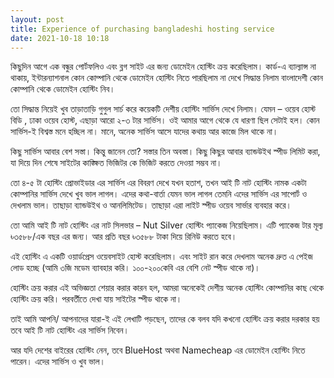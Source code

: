 ```yaml
---
layout: post
title: Experience of purchasing bangladeshi hosting service
date: 2021-10-18 10:18
---
```

কিছুদিন আগে এক বন্ধুর পোর্টফলিও এবং ব্লগ সাইট এর জন্য ডোমেইন হোস্টিং ক্রয় করেছিলাম। কার্ড-এ ব্যাল্যান্স না থাকায়, ইন্টারন্যাশনাল কোন কোম্পানি থেকে ডোমেইন হোস্টিং নিতে পারছিলাম না দেখে সিদ্ধান্ত নিলাম বাংলাদেশী কোন কোম্পানি থেকে ডোমেইন হোস্টিং নিব।

তো সিদ্ধান্ত নিয়েই খুব তাড়াতাড়ি গুগুল সার্চ করে কয়েকটি দেশীয় হোস্টিং সার্ভিস দেখে নিলাম। যেমন – ওয়েব হোস্ট বিডি , ঢাকা ওয়েব হোস্ট, এছাড়া আরো ২-৩ টার সার্ভিস। ওই আমার আগে থেকে যে ধারণা ছিল সেটাই হল। কোন সার্ভিস-ই বিশ্বস্ত মনে হচ্ছিল না। মানে, অনেক সার্ভিস আসে যাদের কথায় আর কাজে মিল থাকে না।

কিছু সার্ভিস আবার বেশ সস্তা। কিন্তু জানেন তো? সস্তার তিন অবস্তা। কিছু কিছুর আবার ব্যান্ডউইথ স্পীড লিমিট করা, যা দিয়ে দিন শেষে সাইটের কাঙ্ক্ষিত ভিজিটর কে ভিজিট করতে দেওয়া সম্ভব না।

তো ৪-৫ টা হোস্টিং প্রোভাইডার এর সার্ভিস এর বিবরণ দেখে যখন হতাশ, তখন আই টি নাট হোস্টিং নামক একটা কোম্পানির সার্ভিস দেখে খুব ভাল লাগল। এদের কথা-বার্তা যেমন ভাল লাগল তেমনি এদের সার্ভিস এর সাপোর্ট ও দেখলাম ভাল। তাছাড়া ব্যান্ডউইথ ও আনলিমিটেড। তাছাড়া এরা লাইট স্পীড ওয়েব সার্ভার ব্যবহার করে।

তো আমি আই টি নাট হোস্টিং এর নাট সিলভার – Nut Silver হোস্টিং প্যাকেজ নিয়েছিলাম। এটি প্যাকেজ টার মূল্য  ৳৩৫৮৮/এক বছর এর জন্য।  আর প্রতি বছর ৳৩৫৮৮ টাকা দিয়ে রিনিউ করতে হবে।

এই হোস্টিং এ একটি ওয়ার্ডপ্রেস ওয়েবসাইট হোস্ট করেছিলাম। এবং সাইট রান করে দেখলাম অনেক দ্রুত এ পেইজ লোড হচ্ছে (আমি ৩জি মডেম ব্যাবহার করি। ১০০-২০০কেবি এর বেশি নেট স্পীড থাকে না)।

হোস্টিং ক্রয় করার এই অভিজ্ঞতা শেয়ার করার কারন হল, আমরা অনেকেই দেশীয় অনেক হোস্টিং কোম্পানির কাছ থেকে হোস্টিং ক্রয় করি। পরবর্তীতে দেখা যায় সাইটের স্পীড থাকে না।

তাই আমি আপনি/ আপনাদের যারা-ই এই লেখাটি পড়ছেন, তাদের কে বলব যদি কখনো হোস্টিং ক্রয় করার দরকার হয় তবে আই টি নাট হোস্টিং এর সার্ভিস নিবেন।

আর যদি দেশের বাইরের হোস্টিং নেন, তবে BlueHost অথবা Namecheap এর ডোমেইন হোস্টিং নিতে পারেন। এদের সার্ভিস ও খুব ভাল।